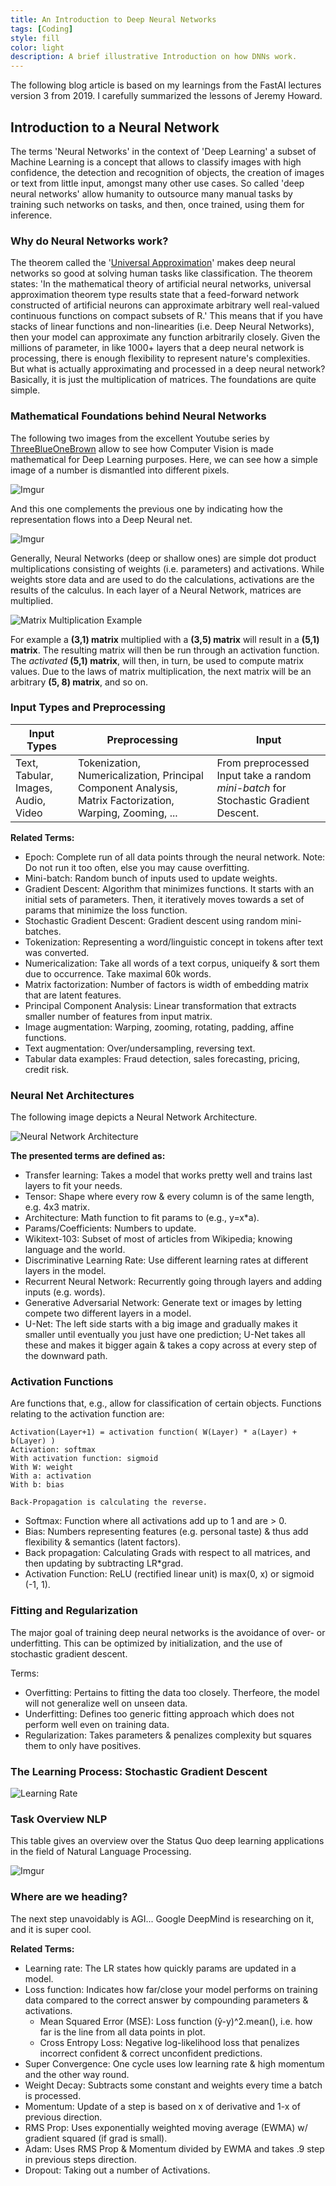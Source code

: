```yaml
---
title: An Introduction to Deep Neural Networks
tags: [Coding]
style: fill
color: light
description: A brief illustrative Introduction on how DNNs work.
---
```


The following blog article is based on my learnings from the FastAI lectures version 3 from 2019. I carefully summarized the lessons of Jeremy Howard.

## Introduction to a Neural Network

The terms 'Neural Networks' in the context of 'Deep Learning' a subset of Machine Learning is a concept that allows to classify images with high confidence, the detection and recognition of objects, the creation of images or text from little input, amongst many other use cases. So called 'deep neural networks' allow humanity to outsource many manual tasks by training such networks on tasks, and then, once trained, using them for inference.

### Why do Neural Networks work?

The theorem called the '[Universal Approximation](https://en.wikipedia.org/wiki/Universal_approximation_theorem)' makes deep neural networks so good at solving human tasks like classification. The theorem states: 'In the mathematical theory of artificial neural networks, universal approximation theorem type results state that a feed-forward network constructed of artificial neurons can approximate arbitrary well real-valued continuous functions on compact subsets of R.'
This means that if you have stacks of linear functions and non-linearities (i.e. Deep Neural Networks), then your model can approximate any function arbitrarily closely. Given the millions of parameter, in like 1000+ layers that a deep neural network is processing, there is enough flexibility to represent nature's complexities.
But what is actually approximating and processed in a deep neural network? Basically, it is just the multiplication of matrices. The foundations are quite simple.

### Mathematical Foundations behind Neural Networks

The following two images from the excellent Youtube series by [ThreeBlueOneBrown](https://www.youtube.com/channel/UCYO_jab_esuFRV4b17AJtAw) allow to see how Computer Vision is made mathematical for Deep Learning purposes. Here, we can see how a simple image of a number is dismantled into different pixels. 

![Imgur](https://i.imgur.com/DLlKB1W.png)

And this one complements the previous one by indicating how the representation flows into a Deep Neural net. 

![Imgur](https://i.imgur.com/2eqI7Ny.png)

Generally, Neural Networks (deep or shallow ones) are simple dot product multiplications consisting of weights (i.e. parameters) and activations. While weights store data and are used to do the calculations, activations are the results of the calculus. In each layer of a Neural Network, matrices are multiplied.

![Matrix Multiplication Example](https://i.imgur.com/QsP308l.png)

For example a __(3,1) matrix__ multiplied with a __(3,5) matrix__ will result in a __(5,1) matrix__. The resulting matrix will then be run through an activation function. The _activated_ __(5,1) matrix__, will then, in turn, be used to compute matrix values. Due to the laws of matrix multiplication, the next matrix will be an arbitrary __(5, 8) matrix__, and so on.

### Input Types and Preprocessing

Input Types | Preprocessing | Input
---|---|---
Text, Tabular, Images, Audio, Video | Tokenization, Numericalization, Principal Component Analysis, Matrix Factorization, Warping, Zooming, ... | From preprocessed Input take a random _mini-batch_ for Stochastic Gradient Descent.

__Related Terms:__

- Epoch: Complete run of all data points through the neural network. Note: Do not run it too often, else you may cause overfitting.
- Mini-batch: Random bunch of inputs used to update weights.
- Gradient Descent: Algorithm that minimizes functions. It starts with an initial sets of parameters. Then, it iteratively moves towards a set of params that minimize the loss function.
- Stochastic Gradient Descent: Gradient descent using random mini-batches.
- Tokenization: Representing a word/linguistic concept in tokens after text was converted.
- Numericalization: Take all words of a text corpus, uniqueify & sort them due to occurrence. Take maximal 60k words.
- Matrix factorization: Number of factors is width of embedding matrix that are latent features.
- Principal Component Analysis: Linear transformation that extracts smaller number of features from input matrix.
- Image augmentation: Warping, zooming, rotating, padding, affine functions.
- Text augmentation: Over/undersampling, reversing text.
- Tabular data examples: Fraud detection, sales forecasting, pricing, credit risk.

### Neural Net Architectures

The following image depicts a Neural Network Architecture.

![Neural Network Architecture](https://i.imgur.com/k3xySU2.png)

__The presented terms are defined as:__

- Transfer learning: Takes a model that works pretty well and trains last layers to fit your needs.
- Tensor: Shape where every row & every column is of the same length, e.g. 4x3 matrix.
- Architecture: Math function to fit params to (e.g., y=x*a).
- Params/Coefficients: Numbers to update.
- Wikitext-103: Subset of most of articles from Wikipedia; knowing language and the world.
- Discriminative Learning Rate: Use different learning rates at different layers in the model.
- Recurrent Neural Network: Recurrently going through layers and adding inputs (e.g. words).
- Generative Adversarial Network: Generate text or images by letting compete two different layers in a model.
- U-Net: The left side starts with a big image and gradually makes it smaller until eventually you just have one prediction; U-Net takes all these and makes it bigger again & takes a copy across at every step of the downward path.

### Activation Functions

Are functions that, e.g., allow for classification of certain objects. Functions relating to the activation function are:

```
Activation(Layer+1) = activation function( W(Layer) * a(Layer) + b(Layer) )
Activation: softmax
With activation function: sigmoid
With W: weight
With a: activation
With b: bias

Back-Propagation is calculating the reverse.
```

- Softmax: Function where all activations add up to 1 and are > 0.
- Bias: Numbers representing features (e.g. personal taste) & thus add flexibility & semantics (latent factors).
- Back propagation: Calculating Grads with respect to all matrices, and then updating by subtracting LR*grad.
- Activation Function: ReLU (rectified linear unit) is max(0, x) or sigmoid (-1, 1).

### Fitting and Regularization

The major goal of training deep neural networks is the avoidance of over- or underfitting. This can be optimized by initialization, and the use of stochastic gradient descent.

Terms:
- Overfitting: Pertains to fitting the data too closely. Therfeore, the model will not generalize well on unseen data.
- Underfitting: Defines too generic fitting approach which does not perform well even on training data.
- Regularization: Takes parameters & penalizes complexity but squares them to only have positives.

### The Learning Process: Stochastic Gradient Descent

![Learning Rate](https://i.imgur.com/NWbraDx.png)

### Task Overview NLP

This table gives an overview over the Status Quo deep learning applications in the field of Natural Language Processing.

![Imgur](https://i.imgur.com/Vkx8Ozt.png)

### Where are we heading?

The next step unavoidably is AGI... Google DeepMind is researching on it, and it is super cool.

__Related Terms:__
- Learning rate: The LR states how quickly params are updated in a model.
- Loss function: Indicates how far/close your model performs on training data compared to the correct answer by compounding parameters & activations.
  - Mean Squared Error (MSE): Loss function (ŷ-y)^2.mean(), i.e. how far  is the line from all data points in plot.
  - Cross Entropy Loss: Negative log-likelihood loss that penalizes incorrect confident & correct unconfident predictions.
- Super Convergence: One cycle uses low learning rate & high momentum and the other way round.
- Weight Decay: Subtracts some constant and weights every time a batch is processed.
- Momentum: Update of a step is based on x of derivative and 1-x of previous direction.
- RMS Prop: Uses exponentially weighted moving average (EWMA) w/ gradient squared (if grad is small).
- Adam: Uses RMS Prop & Momentum divided by EWMA and takes .9 step in previous steps direction.
- Dropout: Taking out a number of Activations.